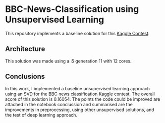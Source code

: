 # BBC-News-Classification using Unsupervised Learning

This repository implements a baseline solution for this [Kaggle Contest](https://www.kaggle.com/c/learn-ai-bbc/overview). 

## Architecture

This solution was made using a i5 generation 11 with 12 cores.

## Conclusions

In this work, I implemented a baseline unsupervised learning approach using an SVD for the BBC news classification Kaggle contest. The overall score of this solution is 0.16054. The points the code could be improved are attached in the notebook conclussion and summarised are the improvements in preprocessing, using other unsupervised solutions, and the test of deep learning approach.
